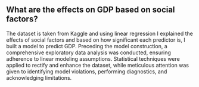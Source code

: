 ## What are the effects on GDP based on social factors? 
The dataset is taken from Kaggle and using linear regression I explained the effects of social factors and based on how significant each predictor is, I built a model to predict GDP. Preceding the model construction, a comprehensive exploratory data analysis was conducted, ensuring adherence to linear modeling assumptions. Statistical techniques were applied to rectify and enhance the dataset, while meticulous attention was given to identifying model violations, performing diagnostics, and acknowledging limitations.
